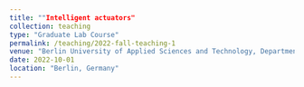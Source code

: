 ```yaml
---
title: ""Intelligent actuators"
collection: teaching
type: "Graduate Lab Course"
permalink: /teaching/2022-fall-teaching-1
venue: "Berlin University of Applied Sciences and Technology, Department of Electrical Engineering"
date: 2022-10-01
location: "Berlin, Germany"
---
```


